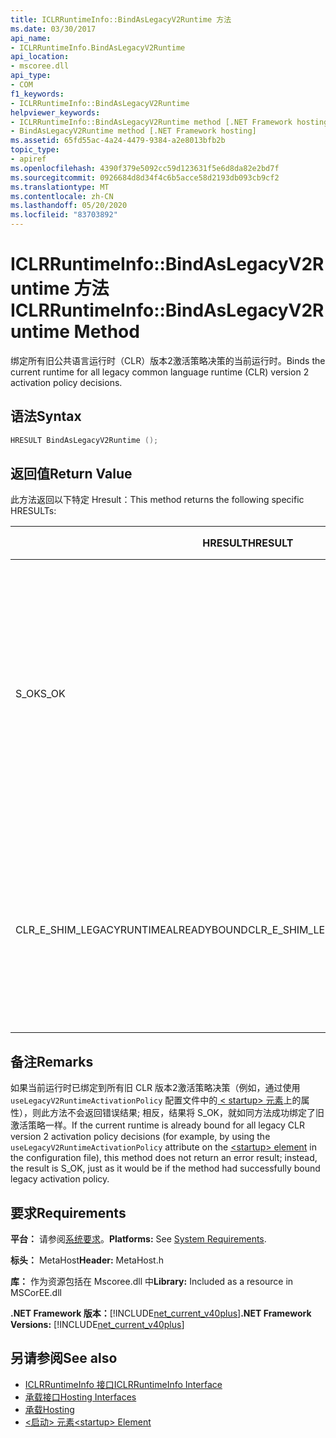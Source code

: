 ```yaml
---
title: ICLRRuntimeInfo::BindAsLegacyV2Runtime 方法
ms.date: 03/30/2017
api_name:
- ICLRRuntimeInfo.BindAsLegacyV2Runtime
api_location:
- mscoree.dll
api_type:
- COM
f1_keywords:
- ICLRRuntimeInfo::BindAsLegacyV2Runtime
helpviewer_keywords:
- ICLRRuntimeInfo::BindAsLegacyV2Runtime method [.NET Framework hosting]
- BindAsLegacyV2Runtime method [.NET Framework hosting]
ms.assetid: 65fd55ac-4a24-4479-9384-a2e8013bfb2b
topic_type:
- apiref
ms.openlocfilehash: 4390f379e5092cc59d123631f5e6d8da82e2bd7f
ms.sourcegitcommit: 0926684d8d34f4c6b5acce58d2193db093cb9cf2
ms.translationtype: MT
ms.contentlocale: zh-CN
ms.lasthandoff: 05/20/2020
ms.locfileid: "83703892"
---
```

# <a name="iclrruntimeinfobindaslegacyv2runtime-method"></a><span data-ttu-id="3f31c-102">ICLRRuntimeInfo::BindAsLegacyV2Runtime 方法</span><span class="sxs-lookup"><span data-stu-id="3f31c-102">ICLRRuntimeInfo::BindAsLegacyV2Runtime Method</span></span>
<span data-ttu-id="3f31c-103">绑定所有旧公共语言运行时（CLR）版本2激活策略决策的当前运行时。</span><span class="sxs-lookup"><span data-stu-id="3f31c-103">Binds the current runtime for all legacy common language runtime (CLR) version 2 activation policy decisions.</span></span>  
  
## <a name="syntax"></a><span data-ttu-id="3f31c-104">语法</span><span class="sxs-lookup"><span data-stu-id="3f31c-104">Syntax</span></span>  
  
```cpp  
HRESULT BindAsLegacyV2Runtime ();  
```  
  
## <a name="return-value"></a><span data-ttu-id="3f31c-105">返回值</span><span class="sxs-lookup"><span data-stu-id="3f31c-105">Return Value</span></span>  
 <span data-ttu-id="3f31c-106">此方法返回以下特定 Hresult：</span><span class="sxs-lookup"><span data-stu-id="3f31c-106">This method returns the following specific HRESULTs:</span></span>  
  
|<span data-ttu-id="3f31c-107">HRESULT</span><span class="sxs-lookup"><span data-stu-id="3f31c-107">HRESULT</span></span>|<span data-ttu-id="3f31c-108">说明</span><span class="sxs-lookup"><span data-stu-id="3f31c-108">Description</span></span>|  
|-------------|-----------------|  
|<span data-ttu-id="3f31c-109">S_OK</span><span class="sxs-lookup"><span data-stu-id="3f31c-109">S_OK</span></span>|<span data-ttu-id="3f31c-110">绑定成功，或已将此运行时绑定为旧版 CLR 版本2激活策略运行时。</span><span class="sxs-lookup"><span data-stu-id="3f31c-110">Either binding succeeded, or this runtime was already bound as the legacy CLR version 2 activation policy runtime.</span></span>|  
|<span data-ttu-id="3f31c-111">CLR_E_SHIM_LEGACYRUNTIMEALREADYBOUND</span><span class="sxs-lookup"><span data-stu-id="3f31c-111">CLR_E_SHIM_LEGACYRUNTIMEALREADYBOUND</span></span>|<span data-ttu-id="3f31c-112">已将其他运行时绑定到旧版 CLR 版本2激活策略。</span><span class="sxs-lookup"><span data-stu-id="3f31c-112">A different runtime was already bound to the legacy CLR version 2 activation policy.</span></span>|  
  
## <a name="remarks"></a><span data-ttu-id="3f31c-113">备注</span><span class="sxs-lookup"><span data-stu-id="3f31c-113">Remarks</span></span>  
 <span data-ttu-id="3f31c-114">如果当前运行时已绑定到所有旧 CLR 版本2激活策略决策（例如，通过使用 `useLegacyV2RuntimeActivationPolicy` 配置文件中的[ \< startup> 元素](../../configure-apps/file-schema/startup/startup-element.md)上的属性），则此方法不会返回错误结果; 相反，结果将 S_OK，就如同方法成功绑定了旧激活策略一样。</span><span class="sxs-lookup"><span data-stu-id="3f31c-114">If the current runtime is already bound for all legacy CLR version 2 activation policy decisions (for example, by using the `useLegacyV2RuntimeActivationPolicy` attribute on the [\<startup> element](../../configure-apps/file-schema/startup/startup-element.md) in the configuration file), this method does not return an error result; instead, the result is S_OK, just as it would be if the method had successfully bound legacy activation policy.</span></span>  
  
## <a name="requirements"></a><span data-ttu-id="3f31c-115">要求</span><span class="sxs-lookup"><span data-stu-id="3f31c-115">Requirements</span></span>  
 <span data-ttu-id="3f31c-116">**平台：** 请参阅[系统要求](../../get-started/system-requirements.md)。</span><span class="sxs-lookup"><span data-stu-id="3f31c-116">**Platforms:** See [System Requirements](../../get-started/system-requirements.md).</span></span>  
  
 <span data-ttu-id="3f31c-117">**标头：** MetaHost</span><span class="sxs-lookup"><span data-stu-id="3f31c-117">**Header:** MetaHost.h</span></span>  
  
 <span data-ttu-id="3f31c-118">**库：** 作为资源包括在 Mscoree.dll 中</span><span class="sxs-lookup"><span data-stu-id="3f31c-118">**Library:** Included as a resource in MSCorEE.dll</span></span>  
  
 <span data-ttu-id="3f31c-119">**.NET Framework 版本：**[!INCLUDE[net_current_v40plus](../../../../includes/net-current-v40plus-md.md)]</span><span class="sxs-lookup"><span data-stu-id="3f31c-119">**.NET Framework Versions:** [!INCLUDE[net_current_v40plus](../../../../includes/net-current-v40plus-md.md)]</span></span>  
  
## <a name="see-also"></a><span data-ttu-id="3f31c-120">另请参阅</span><span class="sxs-lookup"><span data-stu-id="3f31c-120">See also</span></span>

- [<span data-ttu-id="3f31c-121">ICLRRuntimeInfo 接口</span><span class="sxs-lookup"><span data-stu-id="3f31c-121">ICLRRuntimeInfo Interface</span></span>](iclrruntimeinfo-interface.md)
- [<span data-ttu-id="3f31c-122">承载接口</span><span class="sxs-lookup"><span data-stu-id="3f31c-122">Hosting Interfaces</span></span>](hosting-interfaces.md)
- [<span data-ttu-id="3f31c-123">承载</span><span class="sxs-lookup"><span data-stu-id="3f31c-123">Hosting</span></span>](index.md)
- [<span data-ttu-id="3f31c-124">\<启动> 元素</span><span class="sxs-lookup"><span data-stu-id="3f31c-124">\<startup> Element</span></span>](../../configure-apps/file-schema/startup/startup-element.md)
